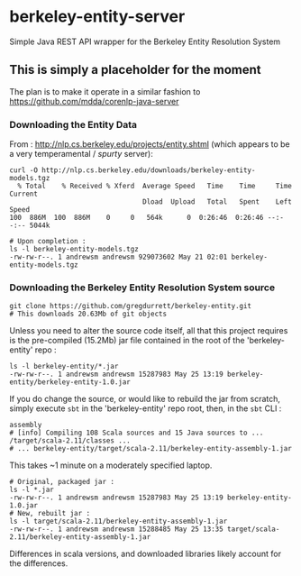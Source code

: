 # berkeley-entity-server
Simple Java REST API wrapper for the Berkeley Entity Resolution System

## This is simply a placeholder for the moment
The plan is to make it  operate in a similar fashion to https://github.com/mdda/corenlp-java-server


### Downloading the Entity Data 

From :  http://nlp.cs.berkeley.edu/projects/entity.shtml 
(which appears to be a very temperamental / *spurty* server):

```
curl -O http://nlp.cs.berkeley.edu/downloads/berkeley-entity-models.tgz
  % Total    % Received % Xferd  Average Speed   Time    Time     Time  Current
                                 Dload  Upload   Total   Spent    Left  Speed
100  886M  100  886M    0     0   564k      0  0:26:46  0:26:46 --:--:-- 5044k

# Upon completion :
ls -l berkeley-entity-models.tgz 
-rw-rw-r--. 1 andrewsm andrewsm 929073602 May 21 02:01 berkeley-entity-models.tgz
```


### Downloading the Berkeley Entity Resolution System source

```
git clone https://github.com/gregdurrett/berkeley-entity.git
# This downloads 20.63Mb of git objects
```

Unless you need to alter the source code itself, all that this project 
requires is the pre-compiled (15.2Mb) jar file contained in the 
root of the 'berkeley-entity' repo :

```
ls -l berkeley-entity/*.jar
-rw-rw-r--. 1 andrewsm andrewsm 15287983 May 25 13:19 berkeley-entity/berkeley-entity-1.0.jar

```

If you do change the source, or would like to rebuild the jar from scratch,
simply execute ```sbt``` in the 'berkeley-entity' repo root, then, in the ```sbt``` CLI : 

```
assembly
# [info] Compiling 108 Scala sources and 15 Java sources to ... /target/scala-2.11/classes ...
# ... berkeley-entity/target/scala-2.11/berkeley-entity-assembly-1.jar
```

This takes ~1 minute on a moderately specified laptop.

```
# Original, packaged jar :
ls -l *.jar
-rw-rw-r--. 1 andrewsm andrewsm 15287983 May 25 13:19 berkeley-entity-1.0.jar
# New, rebuilt jar :
ls -l target/scala-2.11/berkeley-entity-assembly-1.jar 
-rw-rw-r--. 1 andrewsm andrewsm 15288485 May 25 13:35 target/scala-2.11/berkeley-entity-assembly-1.jar
```

Differences in scala versions, and downloaded libraries likely account for the differences.
